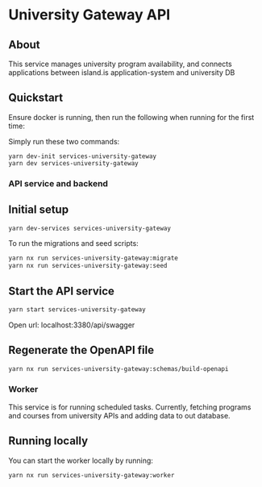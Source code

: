# University Gateway API

## About

This service manages university program availability, and connects applications between island.is application-system and university DB

## Quickstart

Ensure docker is running, then run the following when running for the first time:

Simply run these two commands:

```
yarn dev-init services-university-gateway
yarn dev services-university-gateway
```

### API service and backend

## Initial setup

```bash
yarn dev-services services-university-gateway
```

To run the migrations and seed scripts:

```bash
yarn nx run services-university-gateway:migrate
yarn nx run services-university-gateway:seed
```

## Start the API service

```bash
yarn start services-university-gateway
```

Open url:
localhost:3380/api/swagger

## Regenerate the OpenAPI file

```bash
yarn nx run services-university-gateway:schemas/build-openapi
```

### Worker

This service is for running scheduled tasks. Currently, fetching programs and courses from university APIs and adding data to out database.

## Running locally

You can start the worker locally by running:

```bash
yarn nx run services-university-gateway:worker
```
